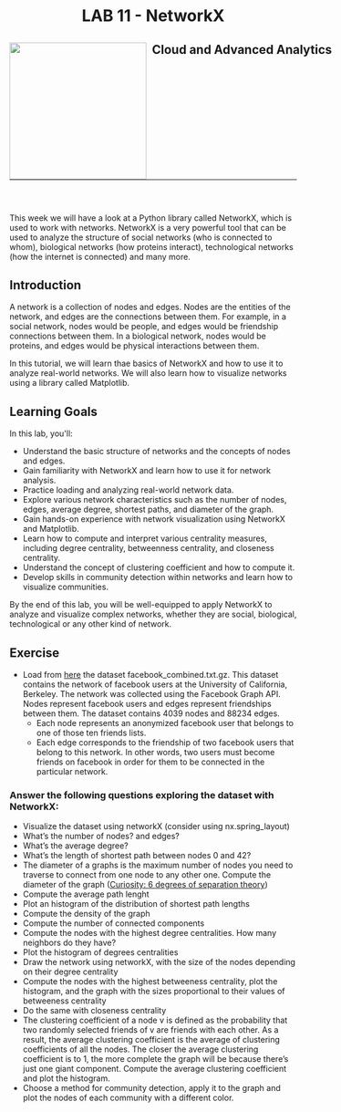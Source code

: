 <h1 align="center"> LAB 11 - NetworkX</h1>
<div>
<td> 
<img src="https://upload.wikimedia.org/wikipedia/commons/thumb/2/2b/Logo_Universit%C3%A9_de_Lausanne.svg/2000px-Logo_Universit%C3%A9_de_Lausanne.svg.png" style="padding-right:10px;width:240px;float:left"/></td>
<h2 style="white-space: nowrap">Cloud and Advanced Analytics </h2></td>
<hr style="clear:both">
<p style="font-size:0.85em; margin:2px; text-align:justify">
<br>
<br>
</div>

This week we will have a look at a Python library called NetworkX, which is used to work with networks. NetworkX is a very powerful tool that can be used to analyze the structure of social networks (who is connected to whom), biological networks (how proteins interact), technological networks (how the internet is connected) and many more.

## Introduction
A network is a collection of nodes and edges. Nodes are the entities of the network, and edges are the connections between them. For example, in a social network, nodes would be people, and edges would be friendship connections between them. In a biological network, nodes would be proteins, and edges would be physical interactions between them.

In this tutorial, we will learn thae basics of NetworkX and how to use it to analyze real-world networks. We will also learn how to visualize networks using a library called Matplotlib.


## Learning Goals
In this lab, you'll:
- Understand the basic structure of networks and the concepts of nodes and edges.
- Gain familiarity with NetworkX and learn how to use it for network analysis.
- Practice loading and analyzing real-world network data.
- Explore various network characteristics such as the number of nodes, edges, average degree, shortest paths, and diameter of the graph.
- Gain hands-on experience with network visualization using NetworkX and Matplotlib.
- Learn how to compute and interpret various centrality measures, including degree centrality, betweenness centrality, and closeness centrality.
- Understand the concept of clustering coefficient and how to compute it.
- Develop skills in community detection within networks and learn how to visualize communities.

By the end of this lab, you will be well-equipped to apply NetworkX to analyze and visualize complex networks, whether they are social, biological, technological or any other kind of network.

## Exercise
- Load from [here](http://snap.stanford.edu/data/ego-Facebook.html) the dataset facebook_combined.txt.gz. This dataset contains the network of facebook users at the University of California, Berkeley. The network was collected using the Facebook Graph API. Nodes represent facebook users and edges represent friendships between them. The dataset contains 4039 nodes and 88234 edges.
  * Each node represents an anonymized facebook user that belongs to one of those ten friends lists.
  * Each edge corresponds to the friendship of two facebook users that belong to this network. In other words, two users must become friends on facebook in order for them to be connected in the particular network.

### Answer the following questions exploring the dataset with NetworkX:
- Visualize the dataset using networkX (consider using nx.spring_layout)
- What’s the number of nodes? and edges?
- What’s the average degree?
- What’s the length of shortest path between nodes 0 and 42?
- The diameter of a graphs is the maximum number of nodes you need to traverse to connect from one node to any other one. Compute the diameter of the graph ([Curiosity: 6 degrees of separation theory](https://en.wikipedia.org/wiki/Six_degrees_of_separation)) 
- Compute the average path lenght
- Plot an histogram of the distribution of shortest path lengths
- Compute the density of the graph
- Compute the number of connected components
- Compute the nodes with the highest degree centralities. How many neighbors do they have?
- Plot the histogram of degrees centralities
- Draw the network using networkX, with the size of the nodes depending on their degree centrality
- Compute the nodes with the highest betweeness centrality, plot the histogram, and the graph with the sizes proportional to their values of betweeness centrality
- Do the same with closeness centrality
- The clustering coefficient of a node v is defined as the probability that two randomly selected friends of v are friends with each other. As a result, the average clustering coefficient is the average of clustering coefficients of all the nodes. The closer the average clustering coefficient is to 1, the more complete the graph will be because there’s just one giant component. Compute the average clustering coefficient and plot the histogram. 
- Choose a method for community detection, apply it to the graph and plot the nodes of each community with a different color. 